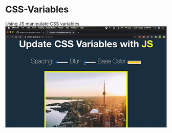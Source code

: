 # CSS-Variables
Using JS manipulate CSS variables
<img src='https://github.com/a5lam/Devfolio/blob/master/img/portfolio/css-variables.gif?raw=true'></img>
